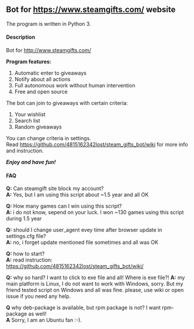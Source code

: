 ## Bot for https://www.steamgifts.com/ website
The program is written in Python 3.

#### Description
Bot for http://www.steamgifts.com/

**Program features:**
  1. Automatic enter to giveaways
  2. Notify about all actions
  3. Full autonomous work without human intervention
  4. Free and open source

The bot can join to giveaways with certain criteria:
  1. Your wishlist
  2. Search list
  3. Random giveaways

You can change criteria in settings.  
Read https://github.com/4815162342lost/steam_gifts_bot/wiki for more info and instruction.  
  
***Enjoy and have fun!***

#### FAQ

**Q:** Can steamgift site block my account?  
**A:** Yes, but I am using this script about ~1.5 year and all OK  

**Q:** How many games can I win using this script?  
**A:** i do not know, sepend on your luck. I won ~130 games using this script during 1.5 year  

**Q:** should I change user_agent evey time after browser update in settings.cfg file?  
**A:** no, i forget update mentioned file sometimes and all was OK  

**Q:** how to start?  
**A:** read instruction: https://github.com/4815162342lost/steam_gifts_bot/wiki/

**Q:** why so hard? I want to click to exe file and all! Where is exe file?!
**A:** my main platform is Linux, I do not want to work with Windows, sorry. But my friend tested script on Windows and all was fine. please, use wiki or open issue if you need any help.

**Q** why deb-package is available, but rpm package is not? I want rpm-package as well!<br/>
**A** Sorry, I am an Ubuntu fan :-).
